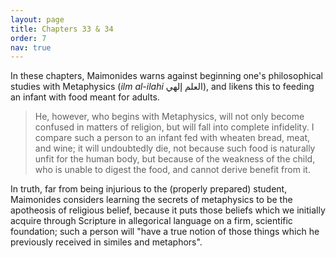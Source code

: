 ```yaml
---
layout: page
title: Chapters 33 & 34
order: 7
nav: true
---
```


In these chapters, Maimonides warns against beginning one's philosophical studies with Metaphysics (_ilm al-ilahi_ العلم إلهي), and likens this to feeding an infant with food meant for adults.
> He, however, who begins with Metaphysics, will not only become confused in matters of religion, but will fall into complete infidelity. I compare such a person to an infant fed with wheaten bread, meat, and wine; it will undoubtedly die, not because such food is naturally unfit for the human body, but because of the weakness of the child, who is unable to digest the food, and cannot derive benefit from it.

In truth, far from being injurious to the (properly prepared) student, Maimonides considers learning the secrets of metaphysics to be the apotheosis of religious belief, because it puts those beliefs which we initially acquire through Scripture in allegorical language on a firm, scientific foundation; such a person will "have a true notion of those things which he previously received in similes and metaphors".

